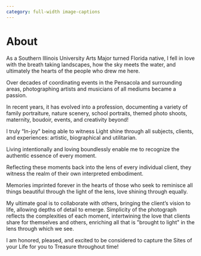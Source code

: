 ```yaml
---
category: full-width image-captions
---
```

<a id=about></a>
# About

As a Southern Illinois University Arts Major turned Florida native, I fell in love with the breath taking landscapes, how the sky meets the water, and ultimately the hearts of the people who drew me here.

Over decades of coordinating events in the Pensacola and surrounding areas, photographing artists and musicians of all mediums became a passion.

In recent years, it has evolved into a profession, documenting a variety of family portraiture, nature scenery, school portraits, themed photo shoots, maternity, boudoir, events, and creativity beyond!

I truly “In-joy" being able to witness Light shine through all subjects, clients, and experiences: artistic, biographical and utilitarian.

Living intentionally and loving boundlessly enable me to recognize the authentic essence of every moment.

Reflecting these moments back into the lens of every individual client, they witness the realm of their own interpreted embodiment.

Memories imprinted forever in the hearts of those who seek to reminisce all things beautiful through the light of the lens, love shining through equally.

My ultimate goal is to collaborate with others, bringing the client’s vision to life, allowing depths of detail to emerge. Simplicity of the photograph reflects the complexities of each moment, intertwining the love that clients share for themselves and others, enriching all that is "brought to light" in the lens through which we see.

I am honored, pleased, and excited to be considered to capture the Sites of your Life for you to Treasure throughout time!
